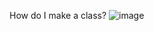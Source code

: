 How do I make a class?
![image](https://github.com/user-attachments/assets/37976a82-0368-4525-b637-cf02cf661b08)
